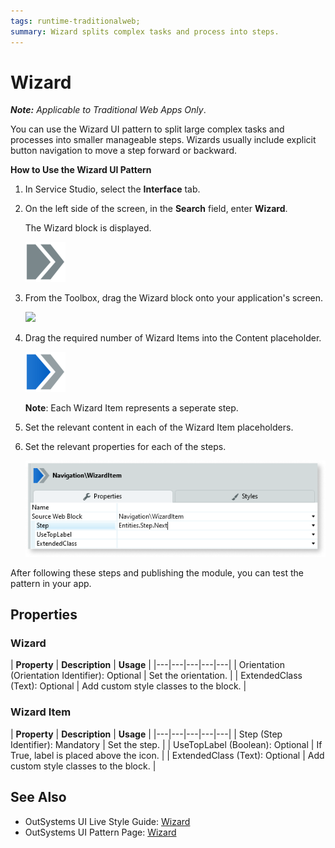 ```yaml
---
tags: runtime-traditionalweb; 
summary: Wizard splits complex tasks and process into steps.
---
```


# Wizard


**_Note:_**  _Applicable to Traditional Web Apps Only_.

You can use the Wizard UI pattern to split large complex tasks and processes into smaller manageable steps. Wizards usually include explicit button navigation to move a step forward or backward. 

**How to Use the Wizard UI Pattern**

1. In Service Studio, select the **Interface** tab.

2. On the left side of the screen, in the **Search** field, enter **Wizard**. 
    
    The Wizard block is displayed. 

     ![](<images/wizard-image-10.png>)

3. From the Toolbox, drag the Wizard block onto your application's screen.  

    ![](<images/wizard-image-1.png>)

4. Drag the required number of Wizard Items into the Content placeholder.

    ![](<images/wizard-image-11.png>)

     **Note**: Each Wizard Item represents a seperate step.

5. Set the relevant content in each of the Wizard Item placeholders.

6. Set the relevant properties for each of the steps.

    ![](<images/wizard-image-12.png>)

After following these steps and publishing the module, you can test the pattern in your app.


## Properties

### Wizard

| **Property** |  **Description** |  **Usage** | 
|---|---|---|---|---|
| Orientation (Orientation Identifier): Optional  |  Set the orientation. |
| ExtendedClass (Text): Optional  |  Add custom style classes to the block. | 

### Wizard Item

| **Property** |  **Description** |  **Usage** | 
|---|---|---|---|---|
| Step (Step Identifier): Mandatory | Set the step. |
| UseTopLabel (Boolean): Optional  |  If True, label is placed above the icon. | 
| ExtendedClass (Text): Optional |  Add custom style classes to the block. | 
  


## See Also

* OutSystems UI Live Style Guide: [Wizard](https://outsystemsui.outsystems.com/WebStyleGuidePreview/Wizard.aspx)
* OutSystems UI Pattern Page: [Wizard](https://outsystemsui.outsystems.com/OutSystemsUIWebsite/PatternDetail?PatternId=82)

